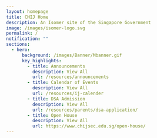 ```yaml
---
layout: homepage
title: CHIJ Home
description: An Isomer site of the Singapore Government
image: /images/isomer-logo.svg
permalink: /
notification: ""
sections:
  - hero:
      background: /images/Banner/Mbanner.gif
      key_highlights:
        - title: Announcements
          description: View All
          url: /resources/announcements
        - title: Calendar of Events
          description: View All
          url: /resources/ij-calender
        - title: DSA Admission
          description: View All
          url: /resources/parents/dsa-application/
        - title: Open House
          description: View All
          url: https://www.chijsec.edu.sg/open-house/
---
```

